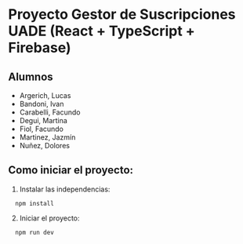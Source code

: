# Proyecto Gestor de Suscripciones UADE (React + TypeScript + Firebase)

## Alumnos
- Argerich, Lucas
- Bandoni, Ivan
- Carabelli, Facundo
- Degui, Martina
- Fiol, Facundo
- Martinez, Jazmín
- Nuñez, Dolores

## Como iniciar el proyecto:
1. Instalar las independencias:
```shell
  npm install
```
2. Iniciar el proyecto:
```shell
  npm run dev
```